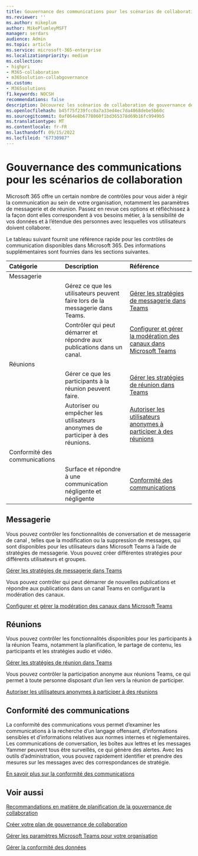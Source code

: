 ```yaml
---
title: Gouvernance des communications pour les scénarios de collaboration
ms.reviewer: ''
ms.author: mikeplum
author: MikePlumleyMSFT
manager: serdars
audience: Admin
ms.topic: article
ms.service: microsoft-365-enterprise
ms.localizationpriority: medium
ms.collection:
- highpri
- M365-collaboration
- m365solution-collabgovernance
ms.custom:
- M365solutions
f1.keywords: NOCSH
recommendations: false
description: Découvrez les scénarios de collaboration de gouvernance des communications.
ms.openlocfilehash: b45f75f239fcc0a7a33ed4ec7da4868debe5b60c
ms.sourcegitcommit: 0af064e8b6778060f1bd365378d69b16fc9949b5
ms.translationtype: MT
ms.contentlocale: fr-FR
ms.lasthandoff: 09/15/2022
ms.locfileid: "67730987"
---
```

# <a name="communications-governance-for-collaboration-scenarios"></a>Gouvernance des communications pour les scénarios de collaboration

Microsoft 365 offre un certain nombre de contrôles pour vous aider à régir la communication au sein de votre organisation, notamment les paramètres de messagerie et de réunion. Passez en revue ces options et réfléchissez à la façon dont elles correspondent à vos besoins métier, à la sensibilité de vos données et à l’étendue des personnes avec lesquelles vos utilisateurs doivent collaborer.

Le tableau suivant fournit une référence rapide pour les contrôles de communication disponibles dans Microsoft 365. Des informations supplémentaires sont fournies dans les sections suivantes.

|Catégorie|Description|Référence|
|:-------|:----------|:--------|
|Messagerie|||
||Gérez ce que les utilisateurs peuvent faire lors de la messagerie dans Teams.|[Gérer les stratégies de messagerie dans Teams](/microsoftteams/messaging-policies-in-teams)|
||Contrôler qui peut démarrer et répondre aux publications dans un canal.|[Configurer et gérer la modération des canaux dans Microsoft Teams](/microsoftteams/manage-channel-moderation-in-teams)|
|Réunions|||
||Gérer ce que les participants à la réunion peuvent faire.|[Gérer les stratégies de réunion dans Teams](/microsoftteams/meeting-policies-in-teams)|
||Autoriser ou empêcher les utilisateurs anonymes de participer à des réunions.|[Autoriser les utilisateurs anonymes à participer à des réunions](/microsoftteams/meeting-settings-in-teams#allow-anonymous-users-to-join-meetings)|
|Conformité des communications|||
||Surface et répondre à une communication négligente et négligente|[Conformité des communications](../compliance/communication-compliance.md)|

## <a name="messaging"></a>Messagerie

Vous pouvez contrôler les fonctionnalités de conversation et de messagerie de canal , telles que la modification ou la suppression de messages, qui sont disponibles pour les utilisateurs dans Microsoft Teams à l’aide de stratégies de messagerie. Vous pouvez créer différentes stratégies pour différents utilisateurs et groupes.

[Gérer les stratégies de messagerie dans Teams](/microsoftteams/messaging-policies-in-teams)

Vous pouvez contrôler qui peut démarrer de nouvelles publications et répondre aux publications dans un canal Teams en configurant la modération des canaux.

[Configurer et gérer la modération des canaux dans Microsoft Teams](/microsoftteams/manage-channel-moderation-in-teams)

## <a name="meetings"></a>Réunions

Vous pouvez contrôler les fonctionnalités disponibles pour les participants à la réunion Teams, notamment la planification, le partage de contenu, les participants et les stratégies audio et vidéo.

[Gérer les stratégies de réunion dans Teams](/microsoftteams/meeting-policies-in-teams)

Vous pouvez contrôler la participation anonyme aux réunions Teams, ce qui permet à toute personne disposant d’un lien vers la réunion de participer.

[Autoriser les utilisateurs anonymes à participer à des réunions](/microsoftteams/meeting-settings-in-teams#allow-anonymous-users-to-join-meetings)


## <a name="communication-compliance"></a>Conformité des communications

La conformité des communications vous permet d’examiner les communications à la recherche d’un langage offensant, d’informations sensibles et d’informations relatives aux normes internes et réglementaires. Les communications de conversation, les boîtes aux lettres et les messages Yammer peuvent tous être surveillés, ce qui génère des alertes. Avec les outils d’administration, vous pouvez rapidement identifier et prendre des mesures sur les messages avec des correspondances de stratégie.

[En savoir plus sur la conformité des communications](../compliance/communication-compliance.md)

## <a name="related-topics"></a>Voir aussi

[Recommandations en matière de planification de la gouvernance de collaboration](collaboration-governance-overview.md#collaboration-governance-planning-recommendations)

[Créer votre plan de gouvernance de collaboration](collaboration-governance-first.md)

[Gérer les paramètres Microsoft Teams pour votre organisation](/microsoftteams/enable-features-office-365)

[Gérer la conformité des données](/yammer/manage-security-and-compliance/manage-data-compliance)